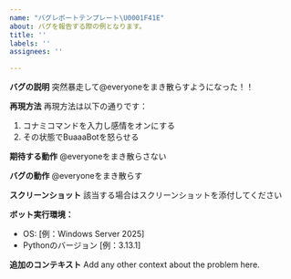 ```yaml
---
name: "バグレポートテンプレート\U0001F41E"
about: バグを報告する際の例となります。
title: ''
labels: ''
assignees: ''

---
```


**バグの説明**
突然暴走して@everyoneをまき散らすようになった！！

**再現方法**
再現方法は以下の通りです：
1. コナミコマンドを入力し感情をオンにする
2. その状態でBuaaaBotを怒らせる

**期待する動作**
@everyoneをまき散らさない

**バグの動作**
@everyoneをまき散らす

**スクリーンショット**
該当する場合はスクリーンショットを添付してください

**ボット実行環境：**
 - OS: [例：Windows Server 2025]
 - Pythonのバージョン [例：3.13.1]

**追加のコンテキスト**
Add any other context about the problem here.
